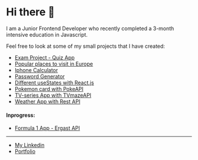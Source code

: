 # Hi there 👋
I am a Junior Frontend Developer who recently completed a 3-month intensive education in Javascript.

Feel free to look at some of my small projects that I have created:
* [Exam Project - Quiz App](https://dailyquizine.vercel.app)
* [Popular places to visit in Europe](https://popular-vacations.netlify.app/)
* [Iphone Calculator](https://calculator-flax-theta.vercel.app)
* [Password Generator](https://password-generator-nu-eight.vercel.app)
* [Different useStates with React.js](https://react-states-alpha.vercel.app/)
* [Pokemon card with PokeAPI](https://pokemon-api-dm8s.vercel.app)
* [TV-series App with TVmazeAPI](https://tvseries-api.netlify.app)
* [Weather App with Rest API](https://weather-api-lindetti.vercel.app)

#### Inprogress:
* [Formula 1 App - Ergast API](https://github.com/Lindetti/formula1)

*** 
* [My Linkedin](https://www.linkedin.com/in/alexander-lind-2b2934199)
* [Portfolio](https://alexanderlind.vercel.app/)
